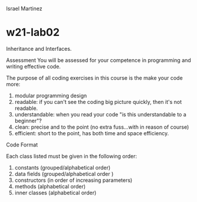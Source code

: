 Israel Martinez
# w21-lab02

Inheritance and Interfaces.

Assessment
You will be assessed for your competence in programming and writing effective code.

The purpose of all coding exercises in this course is the make your code more:
1. modular programming design
2. readable: if you can't see the coding big picture quickly, then it's not readable.
3. understandable: when you read your code "is this understandable to a beginner"?
4. clean: precise and to the point (no extra fuss...with in reason of course)
5. efficient: short to the point, has both time and space efficiency.


Code Format

Each class listed must be given in the following order:
1. constants (grouped/alphabetical order)
2. data fields (grouped/alphabetical order )
3. constructors (in order of increasing parameters)
4. methods (alphabetical order)
5. inner classes (alphabetical order)
